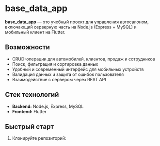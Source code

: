# base_data_app

**base_data_app** — это учебный проект для управления автосалоном, включающий серверную часть на Node.js (Express + MySQL) и мобильный клиент на Flutter.

## Возможности

- CRUD-операции для автомобилей, клиентов, продаж и сотрудников
- Поиск, фильтрация и сортировка данных
- Удобный и современный интерфейс для мобильных устройств
- Валидация данных и защита от ошибок пользователя
- Взаимодействие с сервером через REST API

## Стек технологий

- **Backend:** Node.js, Express, MySQL
- **Frontend:** Flutter

## Быстрый старт

1. Клонируйте репозиторий:
